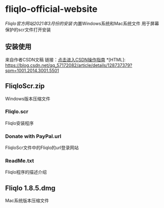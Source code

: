 # fliqlo-official-website
*Fliqlo官方网站2021年3月份的安装*
内置Windows系统和Mac系统文件
用于屏幕保护的scr文件打开安装
## 安装使用
来自作者CSDN文稿
链接：[点击进入CSDN操作指南](https://blog.csdn.net/qq_57172082/article/details/128737379?spm=1001.2014.3001.5501) 
*[HTML]: https://blog.csdn.net/qq_57172082/article/details/128737379?spm=1001.2014.3001.5501

## FliqloScr.zip
Windows版本压缩文件
### Fliqlo.scr
Fliqlo安装程序
### Donate with PayPal.url
FliqloScr文件中的Fliqlo的url登录网站
### ReadMe.txt
Fliqlo程序的描述介绍
## Fliqlo 1.8.5.dmg
Mac系统版本压缩文件
